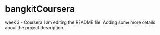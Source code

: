 # bangkitCoursera
week 3 - Coursera 
I am editing the README file. Adding some more details about the project description.
